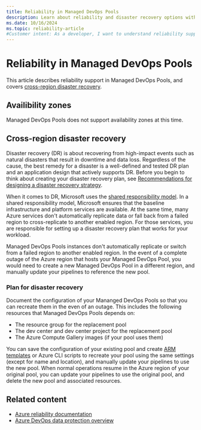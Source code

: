 ```yaml
---
title: Reliability in Managed DevOps Pools
description: Learn about reliability and disaster recovery options with Managed DevOps Pools.
ms.date: 10/16/2024
ms.topic: reliability-article
#Customer intent: As a developer, I want to understand reliability support for Managed DevOps Pools so that I can respond to and/or avoid failures in order to minimize downtime and data loss.
---
```


# Reliability in Managed DevOps Pools

This article describes reliability support in Managed DevOps Pools, and covers [cross-region disaster recovery](#cross-region-disaster-recovery).

## Availibility zones

Managed DevOps Pools does not support availability zones at this time.

## Cross-region disaster recovery

Disaster recovery (DR) is about recovering from high-impact events such as natural disasters that result in downtime and data loss. Regardless of the cause, the best remedy for a disaster is a well-defined and tested DR plan and an application design that actively supports DR. Before you begin to think about creating your disaster recovery plan, see [Recommendations for designing a disaster recovery strategy](/azure/well-architected/reliability/disaster-recovery). 

When it comes to DR, Microsoft uses the [shared responsibility model](/azure/reliability/business-continuity-management-program#shared-responsibility-model). In a shared responsibility model, Microsoft ensures that the baseline infrastructure and platform services are available. At the same time, many Azure services don't automatically replicate data or fall back from a failed region to cross-replicate to another enabled region. For those services, you are responsible for setting up a disaster recovery plan that works for your workload.

Managed DevOps Pools instances don't automatically replicate or switch from a failed region to another enabled region. In the event of a complete outage of the Azure region that hosts your Managed DevOps Pool, you would need to create a new Managed DevOps Pool in a different region, and manually update your pipelines to reference the new pool.

### Plan for disaster recovery

Document the configuration of your Mananged DevOps Pools so that you can recreate them in the even of an outage. This includes the following resources that Managed DevOps Pools depends on:

- The resource group for the replacement pool
- The dev center and dev center project for the replacement pool
- The Azure Compute Gallery images (if your pool uses them)

You can save the configuration of your existing pool and create [ARM templates](./quickstart-arm-template.md) or Azure CLI scripts to recreate your pool using the same settings (except for name and location), and manually update your pipelines to use the new pool. When normal operations resume in the Azure region of your original pool, you can update your pipelines to use the original pool, and delete the new pool and associated resources.

## Related content

- [Azure reliability documentation](/azure/reliability/overview)
- [Azure DevOps data protection overview](/azure/devops/organizations/security/data-protection)
